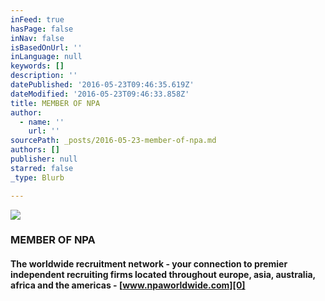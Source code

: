 ```yaml
---
inFeed: true
hasPage: false
inNav: false
isBasedOnUrl: ''
inLanguage: null
keywords: []
description: ''
datePublished: '2016-05-23T09:46:35.619Z'
dateModified: '2016-05-23T09:46:33.858Z'
title: MEMBER OF NPA
author:
  - name: ''
    url: ''
sourcePath: _posts/2016-05-23-member-of-npa.md
authors: []
publisher: null
starred: false
_type: Blurb

---
```

![](https://the-grid-user-content.s3-us-west-2.amazonaws.com/b9de8ff4-48cc-49e2-8638-307f14bbcb1c.jpg)

### MEMBER OF NPA

#### The worldwide recruitment network - your connection to premier independent recruiting firms located throughout europe, asia, australia, africa and the americas - [www.npaworldwide.com][0]

[0]: http://www.npaworldwide.com/